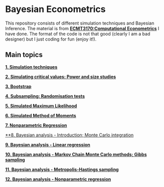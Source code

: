 # Bayesian Econometrics

This repository consists of different simulation techniques and Bayesian Inference. The material is from [**ECMT3170:Computational Econometrics**](https://www.sydney.edu.au/units/ECMT3170/2020-S1C-ND-CC) I have done. The format of the code is not that good (clearly I am a bad designer) but I just coding for fun (enjoy it!).

## Main topics

[**1. Simulation techniques**]()

[**2. Simulating critical values: Power and size studies**]()

[**3. Bootstrap**]()

[**4. Subsampling: Randomisation tests**]()

[**5. Simulated Maximum Likelihood**]()

[**6. Simulated Method of Moments**]()

[**7. Nonparametric Regression**]()

[**8. Bayesian analysis - Introduction; Monte Carlo integration]()

[**9. Bayesian analysis - Linear regression**]()

[**10. Bayesian analysis - Markov Chain Monte Carlo methods; Gibbs sampling**]()

[**11. Bayesian analysis - Metropolis-Hastings sampling**]()

[**12. Bayesian analysis - Nonparametric regression**]()
